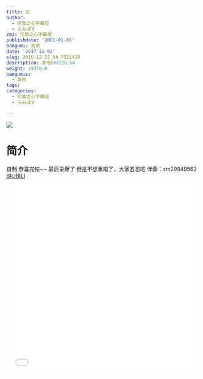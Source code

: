 ```yaml
---
title: 恋
author:
  - 伦敦之心字幕组
  - らみぱす
zmz: 伦敦之心字幕组
publishdate: '2001-01-03'
bangumi: 其他
date: '2017-11-02'
slug: 2016-12-21_NA_7621429
description: 其他&#8226;NA
weight: 29378.0
bangumis:
  - 其他
tags:
categories:
  - 伦敦之心字幕组
  - らみぱす

---
```

![](https://i.imgur.com/ZQcomu9.png)
# 简介  
自制
恭喜完结~~
最后录爆了 但是不想重唱了，大家忍忍吧
伴奏：sm29849562
  [BILIBILI](https://www.bilibili.com/video/av7621429/)

<div class="vcontainer">  <iframe class='video' src="//www.bilibili.com/blackboard/player.html?cid=12483600&aid=7621429" width="100%" height="500" frameborder="0" allowfullscreen="allowfullscreen"></iframe></div>
